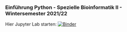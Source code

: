 ### Einführung Python - Spezielle Bioinformatik II - Wintersemester 2021/22

Hier Jupyter Lab starten: 
[![Binder](https://mybinder.org/badge_logo.svg)](https://mybinder.org/v2/gh/SchardtS/WS2021_SpBioInfo_II_Python/HEAD)
